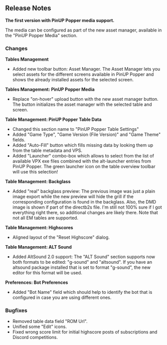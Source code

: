 ## Release Notes

**The first version with PinUP Popper media support.**

The media can be configured as part of the new asset manager, available in the "PinUP Popper Media" section.

### Changes

**Tables Management**

- Added new toolbar button: Asset Manager. The Asset Manager lets you select assets for the different screens available in PinUP Popper and shows the already installed assets for the selected screen. 

**Tables Management: PinUP Popper Media**

- Replace "on-hover" upload button with the new asset manager button. The button initializes the asset manager with the selected table and screen.

**Table Management: PinUP Popper Table Data**

- Changed this section name to "PinUP Popper Table Settings"
- Added "Game Type", "Game Version (File Version)" and "Game Theme" fields.
- Added "Auto-Fill" button which fills missing data by looking them up from the table metadata and VPS.
- Added "Launcher" combo-box which allows to select from the list of available VPX exe files combined with the alt-launcher entries from PinUP Popper. The green launcher icon on the table overview toolbar will use this selection!

**Table Management: Backglass**

- Added "real" backglass preview: The previous image was just a plain image export while the new preview will hide the grill if the corresponding configuration is found in the backglass. Also, the DMD image is shown if part of the directb2s file. I'm still not 100% sure if I got everything right there, so additional changes are likely there. Note that not all EM tables are supported.

**Table Management: Highscores**

- Aligned layout of the "Reset Highscore" dialog. 

**Table Management: ALT Sound**

- Added AltSound 2.0 support: The "ALT Sound" section supports now both formats to be edited: "g-sound" and "altsound". If you have an altsound package installed that is set to format "g-sound", the new editor for this format will be used. 

**Preferences: Bot Preferences**

- Added "Bot Name" field which should help to identify the bot that is configured in case you are using different ones.

### Bugfixes

- Removed table data field "ROM Url".
- Unified some "Edit" icons.
- Fixed wrong score limit for initial highscore posts of subscriptions and Discord competitions.
